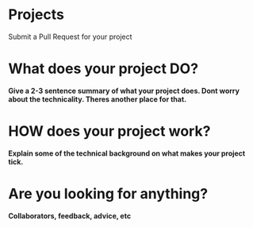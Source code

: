 # Projects
Submit a Pull Request for your project

# What does your project DO?
**Give a 2-3 sentence summary of what your project does. Dont worry about the technicality. Theres another place for that.**

# HOW does your project work?
**Explain some of the technical background on what makes your project tick.**

# Are you looking for anything?
**Collaborators, feedback, advice, etc**


